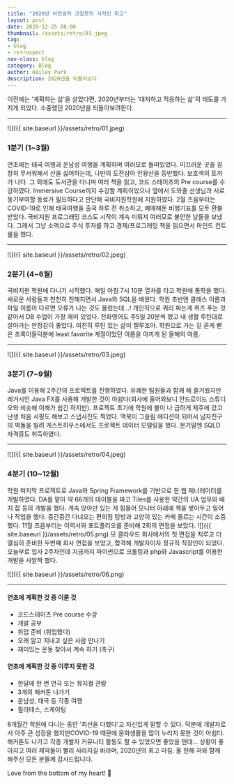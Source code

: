 ```yaml
---
title: "2020년 비전공자 코알못의 사적인 회고"
layout: post
date: 2020-12-25 08:00
thumbnail: /assets/retro/03.jpeg
tag:
- blog
- retrospect
nav-class: blog
category: Blog
author: Hailey Park
description: 2020년을 되돌아보다
---
```


이전에는 '계획하는 삶'을 살았다면, 2020년부터는 '대처하고 적응하는 삶'의 태도를 가지게 되었다. 소중했던 2020년을 되돌아보려한다. 

----------------------
![]({{ site.baseurl }}/assets/retro/01.jpeg)
### 1분기 (1~3월)
연초에는 태국 여행과 운남성 여행을 계획하며 여러모로 들떠있었다. 미끄러운 곳을 굉장히 무서워해서 산을 싫어하는데, 나만의 도전삼아 인왕산을 등반했다. 보호색의 토끼가 나다. 그 외에도 도서관을 다니며 여러 책을 읽고, 코드 스테이츠의 Pre course를 수강하였다. Immersive Course까지 수강할 계획이었으나 옆에서 도와줄 선생님과 서로 동기부여할 동료가 필요하다고 판단해 국비지원학원에 지원하였다. 
2월 즈음부터는 COVID-19로 인해 태국여행을 출국 하루 전 취소하고, 예매해둔 비행기표를 모두 환불 받았다. 국비지원 프로그래밍 코스도 시작이 계속 미뤄져 여러모로 불안한 날들을 보냈다. 그래서 그냥 소액으로 주식 투자를 하고 경제/프로그래밍 책을 읽으면서 마인드 컨트롤을 했다.

-------------
![]({{ site.baseurl }}/assets/retro/02.jpeg)
### 2분기 (4~6월)
국비지원 학원에 다니기 시작했다. 매일 아침 7시 10분 열차를 타고 학원에 통학을 했다. 새로운 사람들과 천천히 친해지면서 Java와 SQL을 배웠다. 학원 초반엔 클래스 이름과 파일 이름이 다르면 오류가 나는 것도 몰랐는데...! 개인적으로 쿼리 짜는게 퀴즈 푸는 것 같아서 DB 수업이 가장 재미 있었다. 전화영어도 주5일 20분씩 했고 내 생활 루틴대로 살아가는 안정감이 좋았다. 여전히 루틴 있는 삶이 젤루조아. 학원으로 가는 길 곧게 뻗은 초록이들덕분에 least favorite 계절이었던 여름을 아끼게 된 올해의 여름. 

---------------------
![]({{ site.baseurl }}/assets/retro/03.jpeg)
### 3분기 (7~9월)
Java를 이용해 2주간의 프로젝트를 진행하였다. 유쾌한 팀원들과 함께 해 즐거웠지만 레거시인 Java FX를 사용해 개발한 것이 아쉽다(회사에 들어와보니 안드로이드 스튜디오와 비슷해 이해가 쉽긴 하지만). 프로젝트 초기에 학원에 불이 나 급하게 제주에 갔고 난생 처음 서핑도 해보고 스냅사진도 찍었다. 맥북이 그을림 에디션이 되어서 남자친구의 벽돌을 빌려 게스트하우스에서도 프로젝트 데이터 모델링을 했다. 분기말엔 SQLD 자격증도 취득하였다.

-------------------------
![]({{ site.baseurl }}/assets/retro/04.jpeg)
### 4분기 (10~12월)
학원 마지막 프로젝트로 Java와 Spring Framework를 기반으로 한 웹 제너레이터를 개발하였다. DA를 맡아 약 66개의 테이블을 짜고 Tiles를 사용한 약간의 UA 업무와 배치 잡 등의 개발을 했다. 계속 앉아만 있는 게 힘들어 모니터 아래에 책을 쌓아두고 일어나 작업을 했다. 중간중간 다녀오는 편의점 탐방과 고양이 있는 카페 들르는 시간이 소중했다. 11월 즈음부터는 이력서와 포트폴리오를 준비해 2회의 면접을 보았다.
![]({{ site.baseurl }}/assets/retro/05.png)
모 클라우드 회사에서의 첫 면접을 치루고 더 열심히 준비한 두번째 회사 면접을 보았고, 합격해 개발자이자 정규직 직장인이 되었다. 오늘부로 입사 2주차인데 지금까지 파이썬으로 크롤링과 php와 Javascript를 이용한 개발을 사알짝 했다. 

![]({{ site.baseurl }}/assets/retro/06.png)

-------------

#### 연초에 계획한 것 중 이룬 것
- 코드스테이츠 Pre course 수강
- 개발 공부
- 취업 준비 (취업했다)
- 오래 알고 지내고 싶은 사람 만나기
- 재미있는 운동 찾아서 계속 하기 (축구)

#### 연초에 계획한 것 중 이루지 못한 것
- 한달에 한 번 연극 또는 뮤지컬 관람
- 3개의 해커톤 나가기
- 운남성, 태국 등 각종 여행
- 필라테스, 스케이팅


8개월간 학원에 다니는 동안 '최선을 다했다'고 자신있게 말할 수 있다. 덕분에 개발자로서 아주 큰 성장을 했지만COVID-19 때문에 문화생활을 많이 누리지 못한 것이 아쉽다. 해커톤도 나가고 각종 개발자 커뮤니티 활동도 할 수 있었으면 좋았을 텐데... 상황이 좋아지고 여러 제약들이 빨리 사라지길 바라며, 2020년의 회고 마침. 
올 한해 저와 함께 해주신 모든 분들께 감사드립니다. 

Love from the bottom of my heart! 💙 
